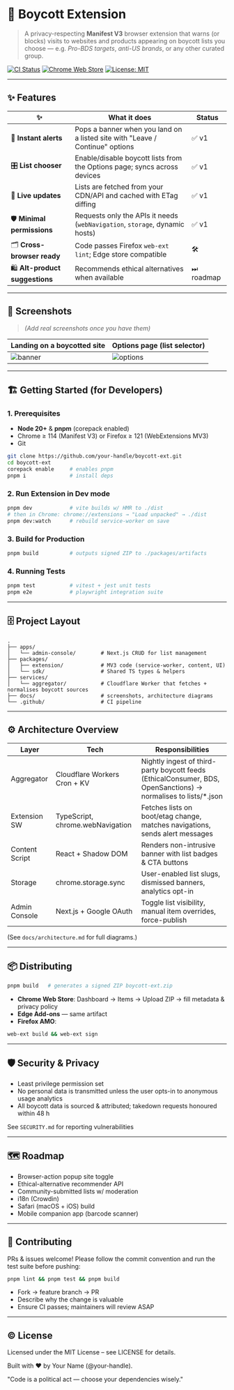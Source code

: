 # 🛑 Boycott Extension

> A privacy-respecting **Manifest V3** browser extension that warns (or blocks) visits to websites and products appearing on boycott lists you choose — e.g. _Pro-BDS targets_, _anti-US brands_, or any other curated group.

[![CI Status](https://github.com/your-handle/boycott-ext/actions/workflows/ci.yml/badge.svg)](./actions)
[![Chrome Web Store](https://img.shields.io/chrome-web-store/v/XXXXXXXXXXXXXXX.svg?logo=googlechrome)](#)
[![License: MIT](https://img.shields.io/badge/License-MIT-lightgrey.svg)](LICENSE)

---

## ✨ Features

| ✨                             | What it does                                                                 | Status     |
| ------------------------------ | ---------------------------------------------------------------------------- | ---------- |
| 🚦 **Instant alerts**          | Pops a banner when you land on a listed site with "Leave / Continue" options | ✅ v1      |
| 🎛 **List chooser**            | Enable/disable boycott lists from the Options page; syncs across devices     | ✅ v1      |
| 🔄 **Live updates**            | Lists are fetched from your CDN/API and cached with ETag diffing             | ✅ v1      |
| 🛡 **Minimal permissions**     | Requests only the APIs it needs (`webNavigation`, `storage`, dynamic hosts)  | ✅ v1      |
| 🗂 **Cross-browser ready**     | Code passes Firefox `web-ext lint`; Edge store compatible                    | 🛠         |
| 🛍 **Alt-product suggestions** | Recommends ethical alternatives when available                               | ⏭ roadmap |

---

## 📸 Screenshots

> _(Add real screenshots once you have them)_

| Landing on a boycotted site    | Options page (list selector)     |
| ------------------------------ | -------------------------------- |
| ![banner](docs/img/banner.png) | ![options](docs/img/options.png) |

---

## 🏗️ Getting Started (for Developers)

### 1. Prerequisites

- **Node 20+** & **pnpm** (corepack enabled)
- Chrome ≥ 114 (Manifest V3) or Firefox ≥ 121 (WebExtensions MV3)
- Git

```bash
git clone https://github.com/your-handle/boycott-ext.git
cd boycott-ext
corepack enable     # enables pnpm
pnpm i              # install deps
```

### 2. Run Extension in Dev mode

```bash
pnpm dev            # vite builds w/ HMR to ./dist
# then in Chrome: chrome://extensions → "Load unpacked" → ./dist
pnpm dev:watch      # rebuild service-worker on save
```

### 3. Build for Production

```bash
pnpm build          # outputs signed ZIP to ./packages/artifacts
```

### 4. Running Tests

```bash
pnpm test           # vitest + jest unit tests
pnpm e2e            # playwright integration suite
```

---

## 🗄 Project Layout

```
.
├── apps/
│   └── admin-console/        # Next.js CRUD for list management
├── packages/
│   ├── extension/            # MV3 code (service-worker, content, UI)
│   └── sdk/                  # Shared TS types & helpers
├── services/
│   └── aggregator/           # Cloudflare Worker that fetches + normalises boycott sources
├── docs/                     # screenshots, architecture diagrams
└── .github/                  # CI pipeline
```

---

## ⚙️ Architecture Overview

| Layer          | Tech                             | Responsibilities                                                                                                |
| -------------- | -------------------------------- | --------------------------------------------------------------------------------------------------------------- |
| Aggregator     | Cloudflare Workers Cron + KV     | Nightly ingest of third-party boycott feeds (EthicalConsumer, BDS, OpenSanctions) → normalises to lists/\*.json |
| Extension SW   | TypeScript, chrome.webNavigation | Fetches lists on boot/etag change, matches navigations, sends alert messages                                    |
| Content Script | React + Shadow DOM               | Renders non-intrusive banner with list badges & CTA buttons                                                     |
| Storage        | chrome.storage.sync              | User-enabled list slugs, dismissed banners, analytics opt-in                                                    |
| Admin Console  | Next.js + Google OAuth           | Toggle list visibility, manual item overrides, force-publish                                                    |

(See `docs/architecture.md` for full diagrams.)

---

## 📦 Distributing

```bash
pnpm build   # generates a signed ZIP boycott-ext.zip
```

- **Chrome Web Store**: Dashboard → Items → Upload ZIP → fill metadata & privacy policy
- **Edge Add-ons** — same artifact
- **Firefox AMO**:

```bash
web-ext build && web-ext sign
```

---

## 🛡 Security & Privacy

- Least privilege permission set
- No personal data is transmitted unless the user opts-in to anonymous usage analytics
- All boycott data is sourced & attributed; takedown requests honoured within 48 h

See `SECURITY.md` for reporting vulnerabilities

---

## 🗺 Roadmap

- Browser-action popup site toggle
- Ethical-alternative recommender API
- Community-submitted lists w/ moderation
- i18n (Crowdin)
- Safari (macOS + iOS) build
- Mobile companion app (barcode scanner)

---

## 🤝 Contributing

PRs & issues welcome! Please follow the commit convention and run the test suite before pushing:

```bash
pnpm lint && pnpm test && pnpm build
```

- Fork → feature branch → PR
- Describe why the change is valuable
- Ensure CI passes; maintainers will review ASAP

---

## © License

Licensed under the MIT License – see LICENSE for details.

Built with ❤ by Your Name (@your-handle).

"Code is a political act — choose your dependencies wisely."
